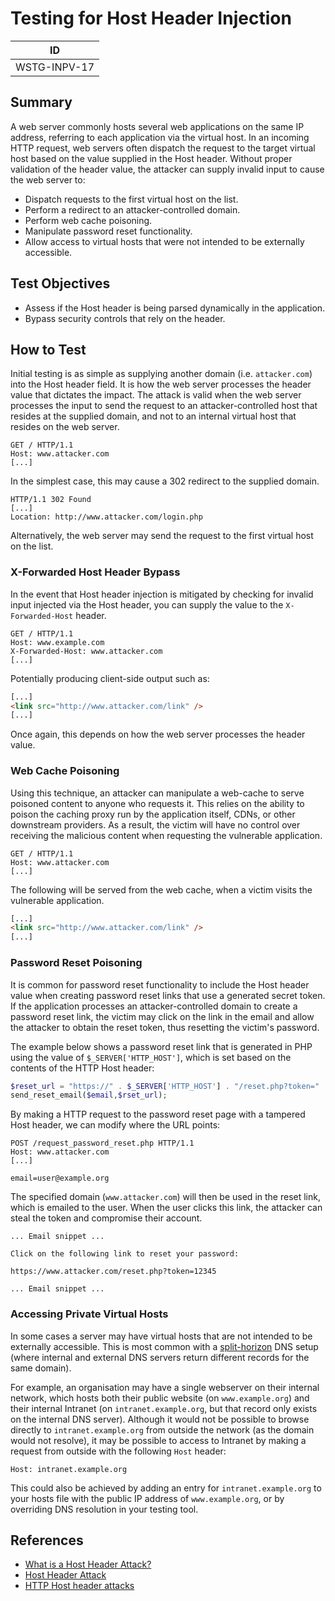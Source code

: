 # Testing for Host Header Injection

|ID          |
|------------|
|WSTG-INPV-17|

## Summary

A web server commonly hosts several web applications on the same IP address, referring to each application via the virtual host. In an incoming HTTP request, web servers often dispatch the request to the target virtual host based on the value supplied in the Host header. Without proper validation of the header value, the attacker can supply invalid input to cause the web server to:

- Dispatch requests to the first virtual host on the list.
- Perform a redirect to an attacker-controlled domain.
- Perform web cache poisoning.
- Manipulate password reset functionality.
- Allow access to virtual hosts that were not intended to be externally accessible.

## Test Objectives

- Assess if the Host header is being parsed dynamically in the application.
- Bypass security controls that rely on the header.

## How to Test

Initial testing is as simple as supplying another domain (i.e. `attacker.com`) into the Host header field. It is how the web server processes the header value that dictates the impact. The attack is valid when the web server processes the input to send the request to an attacker-controlled host that resides at the supplied domain, and not to an internal virtual host that resides on the web server.

```http
GET / HTTP/1.1
Host: www.attacker.com
[...]
```

In the simplest case, this may cause a 302 redirect to the supplied domain.

```http
HTTP/1.1 302 Found
[...]
Location: http://www.attacker.com/login.php

```

Alternatively, the web server may send the request to the first virtual host on the list.

### X-Forwarded Host Header Bypass

In the event that Host header injection is mitigated by checking for invalid input injected via the Host header, you can supply the value to the `X-Forwarded-Host` header.

```http
GET / HTTP/1.1
Host: www.example.com
X-Forwarded-Host: www.attacker.com
[...]
```

Potentially producing client-side output such as:

```html
[...]
<link src="http://www.attacker.com/link" />
[...]
```

Once again, this depends on how the web server processes the header value.

### Web Cache Poisoning

Using this technique, an attacker can manipulate a web-cache to serve poisoned content to anyone who requests it. This relies on the ability to poison the caching proxy run by the application itself, CDNs, or other downstream providers. As a result, the victim will have no control over receiving the malicious content when requesting the vulnerable application.

```http
GET / HTTP/1.1
Host: www.attacker.com
[...]
```

The following will be served from the web cache, when a victim visits the vulnerable application.

```html
[...]
<link src="http://www.attacker.com/link" />
[...]
```

### Password Reset Poisoning

It is common for password reset functionality to include the Host header value when creating password reset links that use a generated secret token. If the application processes an attacker-controlled domain to create a password reset link, the victim may click on the link in the email and allow the attacker to obtain the reset token, thus resetting the victim's password.

The example below shows a password reset link that is generated in PHP using the value of `$_SERVER['HTTP_HOST']`, which is set based on the contents of the HTTP Host header:

```php
$reset_url = "https://" . $_SERVER['HTTP_HOST'] . "/reset.php?token=" .$token;
send_reset_email($email,$rset_url);
```

By making a HTTP request to the password reset page with a tampered Host header, we can modify where the URL points:

```http
POST /request_password_reset.php HTTP/1.1
Host: www.attacker.com
[...]

email=user@example.org
```

The specified domain (`www.attacker.com`) will then be used in the reset link, which is emailed to the user. When the user clicks this link, the attacker can steal the token and compromise their account.

```text
... Email snippet ...

Click on the following link to reset your password:

https://www.attacker.com/reset.php?token=12345

... Email snippet ...
```

### Accessing Private Virtual Hosts

In some cases a server may have virtual hosts that are not intended to be externally accessible. This is most common with a [split-horizon](https://en.wikipedia.org/wiki/Split-horizon_DNS) DNS setup (where internal and external DNS servers return different records for the same domain).

For example, an organisation may have a single webserver on their internal network, which hosts both their public website (on `www.example.org`) and their internal Intranet (on `intranet.example.org`, but that record only exists on the internal DNS server). Although it would not be possible to browse directly to `intranet.example.org` from outside the network (as the domain would not resolve), it may be possible to access to Intranet by making a request from outside with the following `Host` header:

```http
Host: intranet.example.org
```

This could also be achieved by adding an entry for `intranet.example.org` to your hosts file with the public IP address of `www.example.org`, or by overriding DNS resolution in your testing tool.

## References

- [What is a Host Header Attack?](https://www.acunetix.com/blog/articles/automated-detection-of-host-header-attacks/)
- [Host Header Attack](https://www.briskinfosec.com/blogs/blogsdetail/Host-Header-Attack)
- [HTTP Host header attacks](https://portswigger.net/web-security/host-header)
